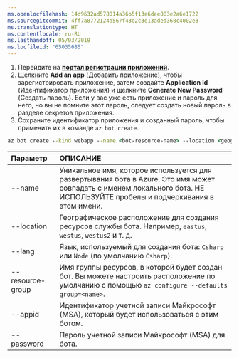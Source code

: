 ```yaml
---
ms.openlocfilehash: 14d9632ad578014a36b5f13e6dee883e2a6e1722
ms.sourcegitcommit: 4ff7a8772124a567f43e2c3e13aded368c4002e3
ms.translationtype: HT
ms.contentlocale: ru-RU
ms.lasthandoff: 05/03/2019
ms.locfileid: "65035685"
---
```

1. Перейдите на [**портал регистрации приложений**](https://portal.azure.com/#blade/Microsoft_AAD_RegisteredApps/ApplicationsListBlade).
1. Щелкните **Add an app** (Добавить приложение), чтобы зарегистрировать приложение, затем создайте **Application Id** (Идентификатор приложения) и щелкните **Generate New Password** (Создать пароль). Если у вас уже есть приложение и пароль для него, но вы не помните этот пароль, следует создать новый пароль в разделе секретов приложения.
1. Сохраните идентификатор приложения и созданный пароль, чтобы применить их в команде `az bot create`.  

```cmd
az bot create --kind webapp --name <bot-resource-name> --location <geographic-location> --version v4 --lang <language> --verbose --resource-group <resource-group-name> --appid "<application-id>" --password "<application-password>" --verbose
```

| Параметр | ОПИСАНИЕ |
|:---|:---|
| --name | Уникальное имя, которое используется для развертывания бота в Azure. Это имя может совпадать с именем локального бота. НЕ ИСПОЛЬЗУЙТЕ пробелы и подчеркивания в этом имени. |
| --location | Географическое расположение для создания ресурсов службы бота. Например, `eastus`, `westus`, `westus2` и т. д. |
| --lang | Язык, используемый для создания бота: `Csharp` или `Node` (по умолчанию `Csharp`). |
| --resource-group | Имя группы ресурсов, в которой будет создан бот. Вы можете настроить расположение по умолчанию с помощью `az configure --defaults group=<name>`. |
| --appid | Идентификатор учетной записи Майкрософт (MSA), который будет использоваться с этим ботом. |
| --password | Пароль учетной записи Майкрософт (MSA) для бота. |
